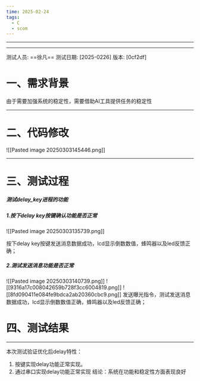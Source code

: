 ```yaml
---
time: 2025-02-24
tags:
  - C
  - scom
---
```

--- 
--- 
测试人员: ==徐凡==
测试日期: [2025-0226]
版本: [0cf2df]
# 一、需求背景
由于需要加强系统的稳定性，需要借助AI工具提供任务的稳定性

---
# 二、代码修改

![[Pasted image 20250303145446.png]]

--- 
# 三、测试过程
##### 测试delay_key进程的功能
##### 1.按下delay key按键确认功能是否正常
![[Pasted image 20250303135739.png]]

按下delay key按键发送消息数据成功，lcd显示倒数数值，蜂鸣器以及led反馈正确；
##### 2.测试发送消息功能是否正常
![[Pasted image 20250303140739.png]]
![[9316a17c008042659b728f3cc6004819.png]]
![[8fd090411e084fe9bdca2ab20360cbc9.png]]
发送曝光指令，测试发送消息数据成功，lcd显示倒数数值正确，蜂鸣器以及led反馈正确；
# 四、测试结果
--- 
本次测试验证优化后delay特性：
1. 按键实现delay功能正常实现。
2. 通过串口实现delay功能正常实现
结论：系统在功能和稳定性方面表现良好